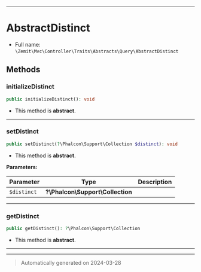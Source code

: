 ***

# AbstractDistinct





* Full name: `\Zemit\Mvc\Controller\Traits\Abstracts\Query\AbstractDistinct`




## Methods


### initializeDistinct



```php
public initializeDistinct(): void
```




* This method is **abstract**.







***

### setDistinct



```php
public setDistinct(?\Phalcon\Support\Collection $distinct): void
```




* This method is **abstract**.



**Parameters:**

| Parameter | Type | Description |
|-----------|------|-------------|
| `$distinct` | **?\Phalcon\Support\Collection** |  |





***

### getDistinct



```php
public getDistinct(): ?\Phalcon\Support\Collection
```




* This method is **abstract**.







***

***
> Automatically generated on 2024-03-28

